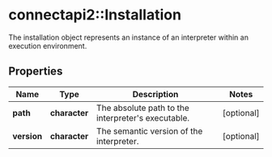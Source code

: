 # connectapi2::Installation

The installation object represents an instance of an interpreter within an execution environment.

## Properties
Name | Type | Description | Notes
------------ | ------------- | ------------- | -------------
**path** | **character** | The absolute path to the interpreter&#39;s executable. | [optional] 
**version** | **character** | The semantic version of the interpreter. | [optional] 



